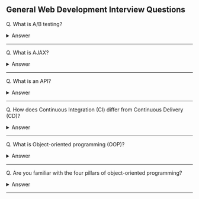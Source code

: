## General Web Development Interview Questions

Q. What is A/B testing?

<details><summary>Answer</summary>

A/B testing (also known as split testing) is a process of showing two variants of the same web page or app to different segments of visitors or users at the same time and comparing which variant drives more conversions.

</details>

---

Q. What is AJAX?

<details><summary>Answer</summary>

Asynchronous JavaScript and XML (AJAX or Ajax) is a set of web development techniques using many web technologies on the client-side to create asynchronous web applications.

With Ajax, web applications can send and retrieve data from a server asynchronously (in the background) without interfering with the display and behavior of the existing page.

</details>

---

Q. What is an API?

<details><summary>Answer</summary>

An application programming interface (API) is a set of clearly defined methods of communication among various components.

An API simplifies programming by abstracting the underlying implementation and only exposing objects or actions the developer needs.

![image](images/001.png)

</details>

---

Q. How does Continuous Integration (CI) differ from Continuous Delivery (CD)?

<details><summary>Answer</summary>

**Continuous Integration** is merging all code from all developers to one central branch of the repo many times a day trying to avoid conflicts in the code in the future.

**Continuous Deployment** ensures that every change that is made is ready to be deployed to production.

CI helps development teams avoid "integration hell" where the software works on individual developers' machines, but it fails when all developers combine (or "integrate") their code. Continuous Delivery goes one step further to automate a software release, which typically involves packaging the software for deployment in a production-like environment. The goal of Continuous Delivery is to make sure the software is always ready to go to production, even if the team decides not to do it for business reasons.

</details>

---

Q. What is Object-oriented programming (OOP)?

<details><summary>Answer</summary>

Object-oriented programming (OOP) is a programming paradigm that relies on the concept of classes and objects. A class is a template (blueprint) for objects, and an object is an instance of a class.

![image](images/006.png)

</details>

---

Q. Are you familiar with the four pillars of object-oriented programming?

<details><summary>Answer</summary>

The four principles (pillars) of object-oriented programming are abstraction, encapsulation, inheritance, and polymorphism.

**Abstraction**: hiding the inner workings of a class and just allowing the necessary portions be visible.

**Encapsulation**: a process of binding data members (variables, properties) and member functions (methods) together. In object oriented programming language we achieve encapsulation through Class.

**Inheritance**: the process of creating the new class by extending the the existing class

**Polymorphism**: functions with same name but different arguments, which will perform differently. That is function with same name, functioning in different way. Or, it also allows us to redefine a function to provide its new definition.

</details>

---
